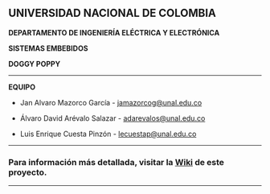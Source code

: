 ## **UNIVERSIDAD NACIONAL DE COLOMBIA**

**DEPARTAMENTO DE INGENIERÍA ELÉCTRICA Y ELECTRÓNICA**

**SISTEMAS EMBEBIDOS**

**DOGGY POPPY**
 
***
**EQUIPO**

* Jan Alvaro Mazorco García - jamazorcog@unal.edu.co

* Álvaro David Arévalo Salazar - adarevalos@unal.edu.co

* Luis Enrique Cuesta Pinzón - lecuestap@unal.edu.co




***
### Para información más detallada, visitar la [Wiki](https://github.com/JanAlvaro/DoggyPoppy/wiki) de este proyecto.
***
